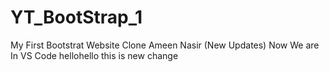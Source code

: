 # YT_BootStrap_1
My First Bootstrat Website Clone
Ameen Nasir (New Updates)
Now We are In VS Code
hellohello
this is new change